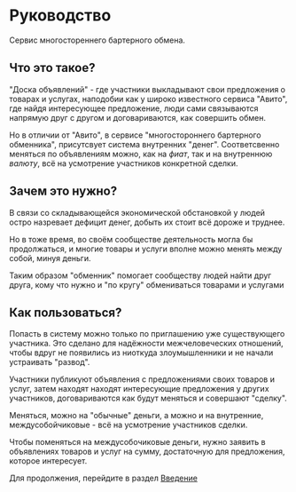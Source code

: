 Руководство 
===========

Сервис многостореннего бартерного обмена.

Что это такое?
--------------

"Доска объявлений" - где участники выкладывают свои предложения о товарах и услугах, наподобии как у широко известного сервиса "Авито", где найдя интересующее предложение, люди сами связываются напрямую друг с другом и договариваются, как совершить обмен.

Но в отличии от "Авито", в сервисе "многостороннего бартерного обменника", присутсвует система внутренних "денег". Соответсвенно меняться по объявлениям можно, как на _фиат_, так и на внутреннюю _валюту_, всё на усмотрение участников конкретной сделки.

Зачем это нужно?
----------------

В связи со складывающейся экономической обстановкой у людей остро назревает дефицит денег, добыть их стоит всё дороже и труднее.

Но в тоже время, во своём сообществе деятельность могла бы продолжаться, и многие товары и услуги вполне можно менять между собой, минуя деньги.

Таким образом "обменник" помогает сообществу людей найти друг друга, кому что нужно и "по кругу" обмениваться товарами и услугами 

Как пользоваться?
-----------------

Попасть в систему можно только по приглашению уже существующего участника. Это сделано для надёжности межчеловеческих отношений, чтобы вдруг не появились из ниоткуда злоумышленники и не начали устраивать "развод".

Участники публикуют объявления с предложениями своих товаров и услуг, затем находят находят интересующие предложения у других участников, договариваются как будут меняться и совершают "сделку". 

Меняться, можно на "обычные" деньги, а можно и на внутренние, междусобойчиковые - всё на усмотрение участников сделки.

Чтобы поменяться на междусобочиковые деньги, нужно заявить в объявлениях товаров и услуг на сумму, достаточную для предложения, которое интересует. 

Для продолжения, перейдите в раздел [Введение](00-Intro.md)
